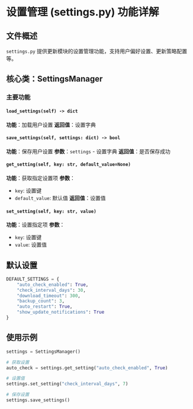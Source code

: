 # 设置管理 (settings.py) 功能详解

## 文件概述

`settings.py` 提供更新模块的设置管理功能，支持用户偏好设置、更新策略配置等。

## 核心类：SettingsManager

### 主要功能

#### `load_settings(self) -> dict`
**功能**：加载用户设置
**返回值**：设置字典

#### `save_settings(self, settings: dict) -> bool`
**功能**：保存用户设置
**参数**：`settings` - 设置字典
**返回值**：是否保存成功

#### `get_setting(self, key: str, default_value=None)`
**功能**：获取指定设置项
**参数**：
- `key`: 设置键
- `default_value`: 默认值
**返回值**：设置值

#### `set_setting(self, key: str, value)`
**功能**：设置指定项
**参数**：
- `key`: 设置键
- `value`: 设置值

## 默认设置

```python
DEFAULT_SETTINGS = {
    "auto_check_enabled": True,
    "check_interval_days": 30,
    "download_timeout": 300,
    "backup_count": 3,
    "auto_restart": True,
    "show_update_notifications": True
}
```

## 使用示例

```python
settings = SettingsManager()

# 获取设置
auto_check = settings.get_setting("auto_check_enabled", True)

# 设置值
settings.set_setting("check_interval_days", 7)

# 保存设置
settings.save_settings()
```